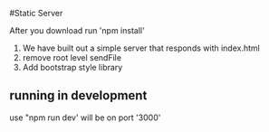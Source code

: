 #Static Server

After you download run 'npm install'

1. We have built out a simple server that responds with index.html
2. remove root level sendFile
3. Add bootstrap style library

## running in development
use "npm run dev'
will be on port '3000'